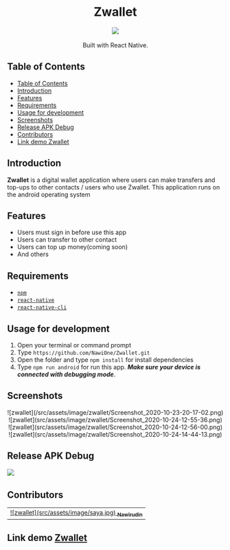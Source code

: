 <h1 align="center">Zwallet</h1>
<p align="center">
  <img width="250" src="./src/assets/logo-hithitbaam/logo.png"/>
</p>
<p align="center">
  Built with React Native.
</p>

## Table of Contents

- [Table of Contents](#table-of-contents)
- [Introduction](#introduction)
- [Features](#features)
- [Requirements](#requirements)
- [Usage for development](#usage-for-development)
- [Screenshots](#screenshots)
- [Release APK Debug](#release-apk-debug)
- [Contributors](#contributors)
- [Link demo Zwallet](#link-demo-zwallet)

## Introduction
<b>Zwallet</b> is a digital wallet application where users can make transfers and top-ups to other contacts / users who use Zwallet. This application runs on the android operating system

## Features
* Users must sign in before use this app
* Users can transfer to other contact
* Users can top up money(coming soon)
* And others

## Requirements
* [`npm`](https://www.npmjs.com/get-npm)
* [`react-native`](https://facebook.github.io/react-native/docs/getting-started)
* [`react-native-cli`](https://facebook.github.io/react-native/docs/getting-started)

## Usage for development
1. Open your terminal or command prompt
2. Type `https://github.com/NawiOne/Zwallet.git`
3. Open the folder and type `npm install` for install dependencies
4. Type `npm run android` for run this app. ***Make sure your device is connected with debugging mode***.

## Screenshots
<div align="center">
![zwallet](/src/assets/image/zwallet/Screenshot_2020-10-23-20-17-02.png)
![zwallet](src/assets/image/zwallet/Screenshot_2020-10-24-12-55-36.png)
![zwallet](src/assets/image/zwallet/Screenshot_2020-10-24-12-56-00.png)
![zwallet](src/assets/image/zwallet/Screenshot_2020-10-24-14-44-13.png)
</div>

## Release APK Debug
<a href="https://drive.google.com/file/d/1iidEIHHHIZox3XFrfNs9lTozFRBJmeZi/view?usp=sharing">
  <img src="https://img.shields.io/badge/Download%20on%20the-Google%20Drive-blue.svg?style=popout&logo=google-drive"/>
</a>

## Contributors
<center>
  <table>
    <tr>
      <td align="center">
        <a href="https://github.com/NawiOne">
          ![zwallet](src/assets/image/saya.jpg)
          <sub><b>Nawirudin</b></sub>
        </a>
      </td>
    </tr>
  </table>
</center>

  
## Link demo [Zwallet](https://drive.google.com/file/d/1iidEIHHHIZox3XFrfNs9lTozFRBJmeZi/view?usp=sharing)